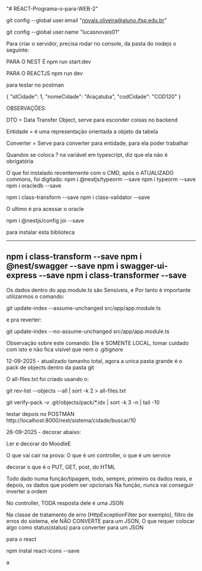 "# REACT-Programa-o-para-WEB-2" 

git config --global user.email "novais.oliveira@aluno.ifsp.edu.br"

git config --global user.name "lucasnovais01"

Para criar o servidor, precisa rodar no console, da pasta do nodejs o seguinte:


PARA O NEST É
    npm run start:dev

PARA O REACTJS
    npm run dev


para testar no postman

{
    "idCidade": 1,
    "nomeCidade": "Araçatuba",
    "codCidade": "COD120"
}

OBSERVAÇÕES:

DTO = Data Transfer Object, serve para esconder coisas no backend

Entidade = é uma representação orientada a objeto da tabela

Converter = Serve para converter para entidade, para ela poder trabalhar

Quandos se coloca ? na variável em typescript, diz que ela não é obrigatória


O que foi instalado recentemente com o CMD, após o ATUALIZADO commons, foi digitado:
npm i @nestjs/typeorm --save
npm i typeorm --save
npm i oracledb --save

npm i class-transform --save
npm i class-validator --save

O ultimo é pra acessar o oracle

npm i @nestjs/config joi --save

para instalar esta biblioteca


-------------------------
npm i class-transform --save
npm i @nest/swagger --save
npm i swagger-ui-express --save
npm i class-transformer --save
--------------------------


Os dados dentro do app.module.ts são Sensíveis, e Por tanto é importante utilizarmos o comando:

git update-index --assume-unchanged src/app/app.module.ts

e pra reverter:

git update-index --no-assume-unchanged src/app/app.module.ts

Observação sobre este comando: Ele é SOMENTE LOCAL, tomar cuidado com isto e não fica visível que nem o .gitignore





12-09-2025 - atualizado tamanho total, agora a unica pasta grande é o pack de objects dentro da pasta git

O all-files.txt foi criado usando o:

git rev-list --objects --all | sort -k 2 > all-files.txt

git verify-pack -v .git/objects/pack/*.idx | sort -k 3 -n | tail -10


testar depois no POSTMAN
http://localhost:8000/rest/sistema/cidade/buscar/10

26-09-2025 - decorar abaixo:

Ler e decorar do MoodleE

O que vai cair na prova: O que é um controller, o que é um service

decorar o que é o PUT, GET, post, do HTML

Todo dado numa função/tipagem, todo, sempre, primeiro os dados reais, e depois, os dados que podem ser opcionais
Na função, nunca vai conseguir inverter a ordem

No controller, TODA resposta dele é uma JSON


Na classe de tratamento de erro (HttpExceptionFilter por exemplo), filtro de erros do sistema,
ele NÃO CONVERTE para um JSON,
O que requer colocar algo como status(status) para converter para um JSON 



para o react

npm instal react-icons --save

a